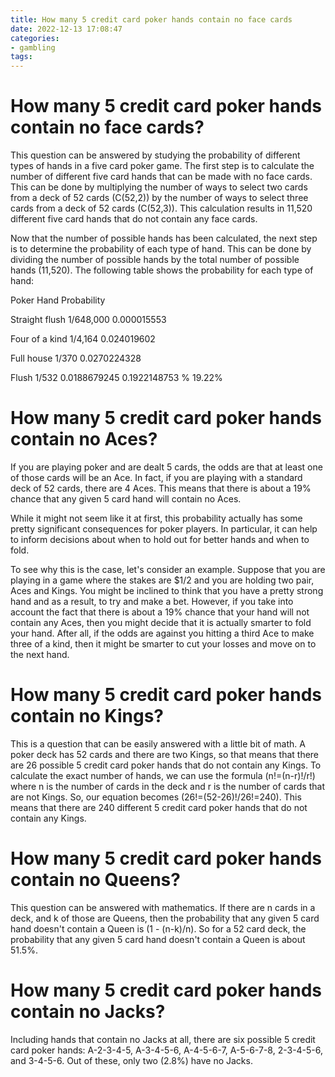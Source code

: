 ```yaml
---
title: How many 5 credit card poker hands contain no face cards
date: 2022-12-13 17:08:47
categories:
- gambling
tags:
---
```



#  How many 5 credit card poker hands contain no face cards?

This question can be answered by studying the probability of different types of hands in a five card poker game. The first step is to calculate the number of different five card hands that can be made with no face cards. This can be done by multiplying the number of ways to select two cards from a deck of 52 cards (C(52,2)) by the number of ways to select three cards from a deck of 52 cards (C(52,3)). This calculation results in 11,520 different five card hands that do not contain any face cards.

Now that the number of possible hands has been calculated, the next step is to determine the probability of each type of hand. This can be done by dividing the number of possible hands by the total number of possible hands (11,520). The following table shows the probability for each type of hand:

Poker Hand Probability

Straight flush 1/648,000
0.000015553

Four of a kind 1/4,164
0.024019602

Full house 1/370
0.0270224328

Flush 1/532
0.0188679245
              0.1922148753
% 19.22%

#  How many 5 credit card poker hands contain no Aces?

If you are playing poker and are dealt 5 cards, the odds are that at least one of those cards will be an Ace. In fact, if you are playing with a standard deck of 52 cards, there are 4 Aces. This means that there is about a 19% chance that any given 5 card hand will contain no Aces.

While it might not seem like it at first, this probability actually has some pretty significant consequences for poker players. In particular, it can help to inform decisions about when to hold out for better hands and when to fold.

To see why this is the case, let's consider an example. Suppose that you are playing in a game where the stakes are $1/2 and you are holding two pair, Aces and Kings. You might be inclined to think that you have a pretty strong hand and as a result, to try and make a bet. However, if you take into account the fact that there is about a 19% chance that your hand will not contain any Aces, then you might decide that it is actually smarter to fold your hand. After all, if the odds are against you hitting a third Ace to make three of a kind, then it might be smarter to cut your losses and move on to the next hand.

#  How many 5 credit card poker hands contain no Kings?

This is a question that can be easily answered with a little bit of math. A poker deck has 52 cards and there are two Kings, so that means that there are 26 possible 5 credit card poker hands that do not contain any Kings. To calculate the exact number of hands, we can use the formula \(n!=(n-r)!/r!\) where n is the number of cards in the deck and r is the number of cards that are not Kings. So, our equation becomes \(26!=(52-26)!/26!=240\). This means that there are 240 different 5 credit card poker hands that do not contain any Kings.

#  How many 5 credit card poker hands contain no Queens?

This question can be answered with mathematics. If there are n cards in a deck, and k of those are Queens, then the probability that any given 5 card hand doesn't contain a Queen is \(1 - (n-k)/n\). So for a 52 card deck, the probability that any given 5 card hand doesn't contain a Queen is about 51.5%.

#  How many 5 credit card poker hands contain no Jacks?

Including hands that contain no Jacks at all, there are six possible 5 credit card poker hands: A-2-3-4-5, A-3-4-5-6, A-4-5-6-7, A-5-6-7-8, 2-3-4-5-6, and 3-4-5-6. Out of these, only two (2.8%) have no Jacks.